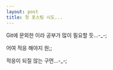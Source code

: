 ```yaml
---
layout: post
title: 첫 포스팅 시도...
---
```

Git에 문외한 이라 공부가 많이 필요할 듯...-_-;

어여 적응 해야지 원;;

적응이 되질 않는 구먼...-_-;